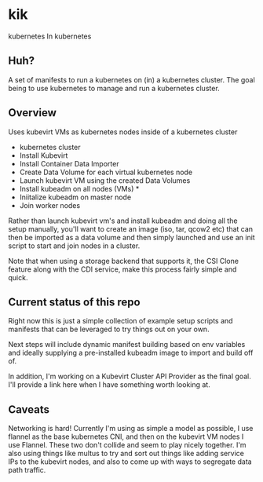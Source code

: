# kik
kubernetes In kubernetes

## Huh?
A set of manifests to run a kubernetes on (in) a kubernetes cluster.  The goal being to use kubernetes to manage and run a kubernetes cluster.

## Overview
Uses kubevirt VMs as kubernetes nodes inside of a kubernetes cluster

* kubernetes cluster
*   Install Kubevirt
*   Install Container Data Importer
*   Create Data Volume for each virtual kubernetes node
*   Launch kubevirt VM using the created Data Volumes
*   Install kubeadm on all nodes (VMs) *
*   Iniitalize kubeadm on master node
*   Join worker nodes

Rather than launch kubevirt vm's and install kubeadm and doing all the setup manually, you'll want to create an image (iso, tar, qcow2 etc) that can then be imported as a data volume and then simply launched and use an init script to start and join nodes in a cluster.

Note that when using a storage backend that supports it, the CSI Clone feature along with the CDI service, make this process fairly simple and quick.

## Current status of this repo
Right now this is just a simple collection of example setup scripts and manifests that can be leveraged to try things out on your own.

Next steps will include dynamic manifest building based on env variables and ideally supplying a pre-installed kubeadm image to import and build off of.

In addition, I'm working on a Kubevirt Cluster API Provider as the final goal.  I'll provide a link here when I have something worth looking at.

## Caveats
Networking is hard!  Currently I'm using as simple a model as possible, I use flannel as the base kubernetes CNI, and then on the kubevirt VM nodes I use Flannel.  These two don't collide and seem to play nicely together.  I'm also using things like multus to try and sort out things like adding service IPs to the kubevirt nodes, and also to come up with ways to segregate data path traffic.
